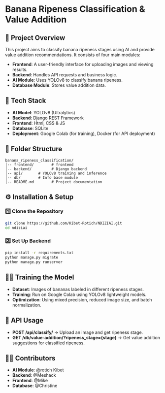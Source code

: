 # Banana Ripeness Classification & Value Addition

## 📌 Project Overview
This project aims to classify banana ripeness stages using AI and provide value addition recommendations. It consists of four main modules:
- **Frontend**: A user-friendly interface for uploading images and viewing results.
- **Backend**: Handles API requests and business logic.
- **AI Module**: Uses YOLOv8 to classify banana ripeness.
- **Database Module**: Stores value addition data.

## 🔧 Tech Stack
- **AI Model**: YOLOv8 (Ultralytics)
- **Backend**: Django REST Framework
- **Frontend**: Html, CSS & JS
- **Database**: SQLite
- **Deployment**: Google Colab (for training), Docker (for API deployment)

## 📂 Folder Structure
```
banana_ripeness_classification/
│-- frontend/        # frontend
│-- backend/         # Django backend
│-- api/       # YOLOv8 training and inference
│-- db/        # Info base module
│-- README.md        # Project documentation
```

## ⚙️ Installation & Setup
### 1️⃣ Clone the Repository
```bash
git clone https://github.com/Kibet-Rotich/NDIZIAI.git 
cd ndiziai
```
### 2️⃣ Set Up Backend
```bash
pip install -r requirements.txt
python manage.py migrate
python manage.py runserver
```

## 🏋️‍♂️ Training the Model
- **Dataset**: Images of bananas labeled in different ripeness stages.
- **Training**: Run on Google Colab using YOLOv8 lightweight models.
- **Optimization**: Using mixed precision, reduced image size, and batch normalization.

## 🚀 API Usage
- **POST /api/classify/** → Upload an image and get ripeness stage.
- **GET /db/value-addition/?ripeness_stage={stage}** → Get value addition suggestions for classified ripeness.

## 👨‍💻 Contributors
- **AI Module**: @rotich Kibet
- **Backend**: @Meshack
- **Frontend**: @Mike
- **Database**: @Christine
